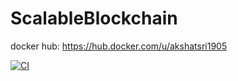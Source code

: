 # ScalableBlockchain

docker hub: https://hub.docker.com/u/akshatsri1905

[![CI](https://github.com/akshatsri19/ScalableBlockchain/actions/workflows/blank.yml/badge.svg)](https://github.com/akshatsri19/ScalableBlockchain/actions/workflows/blank.yml)
